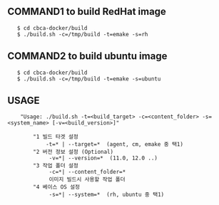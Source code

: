 ## COMMAND1 to build RedHat image

```console
   $ cd cbca-docker/build
   $ ./build.sh -c=/tmp/build -t=emake -s=rh
```

## COMMAND2 to build ubuntu image
```console
   $ cd cbca-docker/build
   $ ./build.sh -c=/tmp/build -t=emake -s=ubuntu
```

## USAGE

```
    "Usage: ./build.sh -t=<build_target> -c=<content_folder> -s=<system_name> [-v=<build_version>]"
    
        "1 빌드 타겟 설정 
            -t=* | --target=*  (agent, cm, emake 중 택1)
        "2 버전 정보 설정 (Optional)
             -v=*| --version=*  (11.0, 12.0 ..)
        "3 작업 폴더 설정 
             -c=*| --content_folder=*  
             이미지 빌드시 사용할 작업 폴더 
        "4 베이스 OS 설정
             -s=*| --system=*  (rh, ubuntu 중 택1)
```
